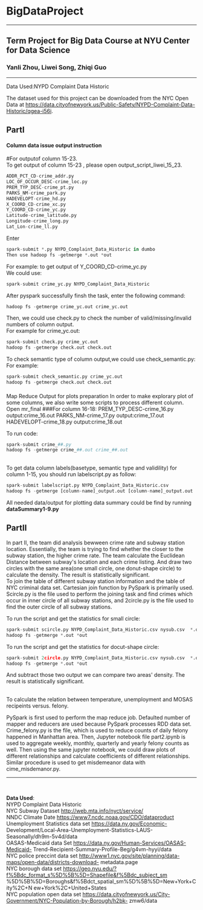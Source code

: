 # BigDataProject
___
## Term Project for Big Data Course at NYU Center for Data Science
### Yanli Zhou, Liwei Song, Zhiqi Guo
___

Data Used:NYPD Complaint Data Historic

The dataset used for this project can be downloaded from the NYC Open Data at https://data.cityofnewyork.us/Public-Safety/NYPD-Complaint-Data-Historic/qgea-i56i.

## PartI

#### Column data issue output instruction
#For outputof column 15-23.   
To get output of column 15-23 , please open output_script_liwei_15_23.
```python
ADDR_PCT_CD-crime_addr.py   
LOC_OF_OCCUR_DESC-crime_loc.py   
PREM_TYP_DESC-crime_pt.py   
PARKS_NM-crime_park.py   
HADEVELOPT-crime_hd.py   
X_COORD_CD-crime_xc.py   
Y_COORD_CD-crime_yc.py   
Latitude-crime_latitude.py   
Longitude-crime_long.py    
Lat_Lon-crime_ll.py   
```

Enter   
```python
spark-submit *.py NYPD_Complaint_Data_Historic in dumbo
Then use hadoop fs -getmerge *.out *out   
```
For example: to get output of Y_COORD_CD-crime_yc.py   
We could use: 
```python
spark-submit crime_yc.py NYPD_Complaint_Data_Historic   
```
After pyspark successfully finsh the task, enter the following command: 
```python
hadoop fs -getmerge crime_yc.out crime_yc.out    
```

Then, we could use check.py to check the number of valid/missing/invalid numbers of column output.   
For example for crime_yc.out: 
```python
spark-submit check.py crime_yc.out     
hadoop fs -getmerge check.out check.out   
```

To check semantic type of column output,we could use check_semantic.py:   
For example:
```python
spark-submit check_semantic.py crime_yc.out     
hadoop fs -getmerge check.out check.out
```

####
Map Reduce Output for plots preparation
In order to make explorary plot of some columns, we also write some scripts to process different column.
Open mr_final
###For column 16-18:
PREM_TYP_DESC-crime_16.py output:crime_16.out
PARKS_NM-crime_17.py output:crime_17.out
HADEVELOPT-crime_18.py output:crime_18.out   

To run code:   
```python
spark-submit crime_##.py    
hadoop fs -getmerge crime_##.out crime_##.out
```

<br>
To get data column labels(basetype, semantic type and validility) for column 1-15, you should run labelscript.py as follow:   

```python
spark-submit labelscript.py NYPD_Complaint_Data_Historic.csv 
hadoop fs -getmerge [column-name]_output.out [column-name]_output.out 
```
All needed data/output for plotting data summary could be find by running **dataSummary1-9.py**


## PartII   
In part II, the team did analysis bewween crime rate and subway station location. Essentially, the team is trying to find whether the closer to the subway station, the higher crime rate. The team calculate the Euclidean Distance between subway's location and each crime listing. And draw two circles with the same area(one small circle, one donut-shape circle) to calculate the density. The result is statistically significant.   
To join the table of different subway station information and the table of NYC criminal data set. Cartesian join function by PySpark is primarily used. Scircle.py is the file used to perform the joining task and find crimes which occur in inner circle of all subway stations, and 2circle.py is the file used to find the outer circle of all subway stations. 

To run the script and get the statistics for small circle:   

```Python
spark-submit scircle.py NYPD_Complaint_Data_Historic.csv nysub.csv  *.out
hadoop fs -getmerge *.out *out   
```

To run the script and get the statistics for docut-shape circle:   

```Python
spark-submit 2circle.py NYPD_Complaint_Data_Historic.csv nysub.csv  *.out
hadoop fs -getmerge *.out *out   
```

And subtract those two output we can compare two areas' density. The result is statistically significant.    

<br>
To calculate the relation between temperature, unemployment and MOSAS recipeints versus. felony.   

PySpark is first used to perform the map reduce job. Defaulted number of mapper and reducers are used because PySpark processes RDD data set. Crime_felony.py is the file, which is used to reduce counts of daily felony happened in Manhattan area. Then, Jupyter notebook file part2.ipynb is used to aggregate weekly, monthly, quarterly and yearly felony counts as well. Then using the same jupyter notebook, we could draw plots of different relationships and calculate coefficients of different relationships. Similar procedure is used to get misdemeanor data with cime_misdemanor.py.


___
<br>

**Data Used**:   
          NYPD Complaint Data Historic   
          NYC Subway Dataset http://web.mta.info/nyct/service/   
          NNDC Climate Date https://www7.ncdc.noaa.gov/CDO/dataproduct
          Unemployment Statistics data set  https://data.ny.gov/Economic- Development/Local-Area-Unemployment-Statistics-LAUS-Seasonally/dh9m-5v4d/data   
          OASAS-Medicaid data Set https://data.ny.gov/Human-Services/OASAS-Medicaid- Trend-Recipient-Summary-Profile-Beg/g4vm-hyyi/data   
          NYC police preccint data set http://www1.nyc.gov/site/planning/data-maps/open-data/districts-download- metadata.page   
          NYC borough data set https://geo.nyu.edu/?f%5Bdc_format_s%5D%5B%5D=Shapefile&f%5Bdc_subject_sm %5D%5B%5D=Boroughs&f%5Bdct_spatial_sm%5D%5B%5D=New+York+City%2C+N ew+York%2C+United+States   
          NYC population open data set https://data.cityofnewyork.us/City-Government/NYC-Population-by-Borough/h2bk- zmw6/data

